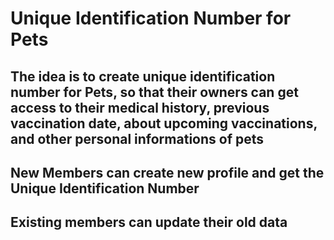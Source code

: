 # Unique Identification Number for Pets

## The idea is to create unique identification number for Pets, so that their owners can get access to their medical history, previous vaccination date, about upcoming vaccinations, and other personal informations of pets

## New Members can create new profile and get the Unique Identification Number

## Existing members can update their old data





